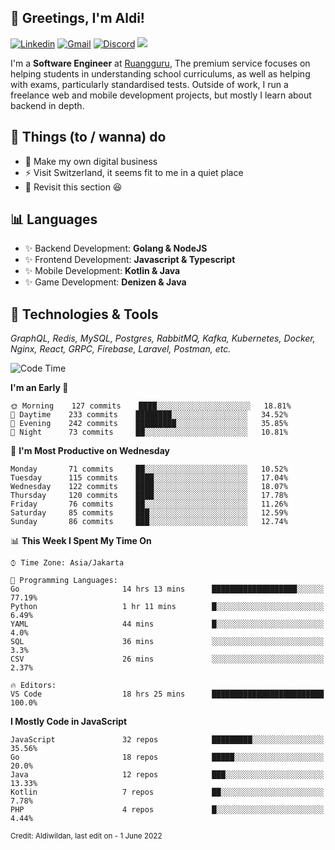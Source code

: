 <!-- Greetings -->
## 👋 Greetings, I'm Aldi!

<!-- Social Media -->
[![Linkedin](https://img.shields.io/badge/-aldiwildan-blue?style=flat&logo=Linkedin&logoColor=white)](https://www.linkedin.com/in/aldiwildan/)
[![Gmail](https://img.shields.io/badge/-aldiwild77@gmail.com-c14438?style=flat&logo=Gmail&logoColor=white)](mailto:aldiwild77@gmail.com)
[![Discord](https://img.shields.io/badge/-Chroma-5663F7?style=flat&logo=Discord&logoColor=white)](https://discord.gg/BUxraQ8)
![](https://komarev.com/ghpvc/?username=aldiwildan77&label=Visitor&color=2bbc8a)

<!-- Introduction -->
I'm a **Software Engineer** at [Ruangguru](https://ruangguru.com), The premium service focuses on helping students in understanding school curriculums, as well as helping with exams, particularly standardised tests. Outside of work, I run a freelance web and mobile development projects, but mostly I learn about backend in depth.

## 📃 Things (to / wanna) do
- 🐝 Make my own digital business
- ⚡ Visit Switzerland, it seems fit to me in a quiet place
- 🌱 Revisit this section 😆

## 📊 Languages
- ✨ Backend Development: **Golang & NodeJS**
- ✨ Frontend Development: **Javascript & Typescript**
- ✨ Mobile Development: **Kotlin & Java**
- ✨ Game Development: **Denizen & Java**

## 🔧 Technologies & Tools
*GraphQL, Redis, MySQL, Postgres, RabbitMQ, Kafka, Kubernetes, Docker, Nginx, React, GRPC, Firebase, Laravel, Postman, etc.*

<!--START_SECTION:waka-->
![Code Time](http://img.shields.io/badge/Code%20Time-940%20hrs%2021%20mins-blue)

**I'm an Early 🐤** 

```text
🌞 Morning    127 commits    ████░░░░░░░░░░░░░░░░░░░░░   18.81% 
🌆 Daytime    233 commits    ████████░░░░░░░░░░░░░░░░░   34.52% 
🌃 Evening    242 commits    █████████░░░░░░░░░░░░░░░░   35.85% 
🌙 Night      73 commits     ██░░░░░░░░░░░░░░░░░░░░░░░   10.81%

```
📅 **I'm Most Productive on Wednesday** 

```text
Monday       71 commits     ██░░░░░░░░░░░░░░░░░░░░░░░   10.52% 
Tuesday      115 commits    ████░░░░░░░░░░░░░░░░░░░░░   17.04% 
Wednesday    122 commits    ████░░░░░░░░░░░░░░░░░░░░░   18.07% 
Thursday     120 commits    ████░░░░░░░░░░░░░░░░░░░░░   17.78% 
Friday       76 commits     ██░░░░░░░░░░░░░░░░░░░░░░░   11.26% 
Saturday     85 commits     ███░░░░░░░░░░░░░░░░░░░░░░   12.59% 
Sunday       86 commits     ███░░░░░░░░░░░░░░░░░░░░░░   12.74%

```


📊 **This Week I Spent My Time On** 

```text
⌚︎ Time Zone: Asia/Jakarta

💬 Programming Languages: 
Go                       14 hrs 13 mins      ███████████████████░░░░░░   77.19% 
Python                   1 hr 11 mins        █░░░░░░░░░░░░░░░░░░░░░░░░   6.49% 
YAML                     44 mins             █░░░░░░░░░░░░░░░░░░░░░░░░   4.0% 
SQL                      36 mins             ░░░░░░░░░░░░░░░░░░░░░░░░░   3.3% 
CSV                      26 mins             ░░░░░░░░░░░░░░░░░░░░░░░░░   2.37%

🔥 Editors: 
VS Code                  18 hrs 25 mins      █████████████████████████   100.0%

```

**I Mostly Code in JavaScript** 

```text
JavaScript               32 repos            █████████░░░░░░░░░░░░░░░░   35.56% 
Go                       18 repos            █████░░░░░░░░░░░░░░░░░░░░   20.0% 
Java                     12 repos            ███░░░░░░░░░░░░░░░░░░░░░░   13.33% 
Kotlin                   7 repos             ██░░░░░░░░░░░░░░░░░░░░░░░   7.78% 
PHP                      4 repos             █░░░░░░░░░░░░░░░░░░░░░░░░   4.44%

```



<!--END_SECTION:waka-->

<sub>Credit: Aldiwildan, last edit on - 1 June 2022</sub>
